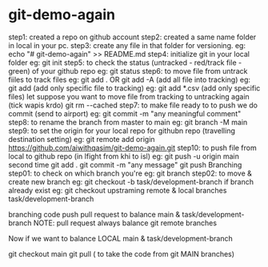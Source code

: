 # git-demo-again
step1: created a repo on github account
step2: created a same name folder in local in your pc.
step3: create any file in that folder for versioning.
eg: echo "# git-demo-again" >> README.md
step4: initialize git in your local folder
eg: git init
step5: to check the status (untracked - red/track file - green) of your github repo eg: git status
step6: to move file from untrack fiiles to track files
eg: git add . OR git add -A (add all file into tracking)
eg: git add <file-name> (add only specific file to tracking)
eg: git add *.csv (add only specific files)
let suppose you want to move file from tracking to untracking again (tick wapis krdo)
git rm --cached <file>
step7: to make file ready to to push we do commit (send to airport)
eg: git commit -m "any meaningful comment"
step8: to rename the branch from master to main
eg: git branch -M main
step9: to set the origin for your local repo for githubn repo (travelling destination setting)
eg: git remote add origin https://github.com/aiwithqasim/git-demo-again.git
step10: to push file from local to github repo (in lfight from khi to isl)
eg: git push -u origin main
second time
git add .
git commit -m "any message"
git push
Branching
step01: to check on which branch you're
eg: git branch
step02: to move & create new branch
eg: git checkout -b task/development-branch
if branch already exist eg: git checkout <branch-name>
upstraming remote & local branches
task/development-branch

branching code push
pull request to balance main & task/development-branch NOTE: pull request always balance git remote branches

Now if we want to balance LOCAL main & task/development-branch

git checkout main
git pull ( to take the code from git MAIN branches)